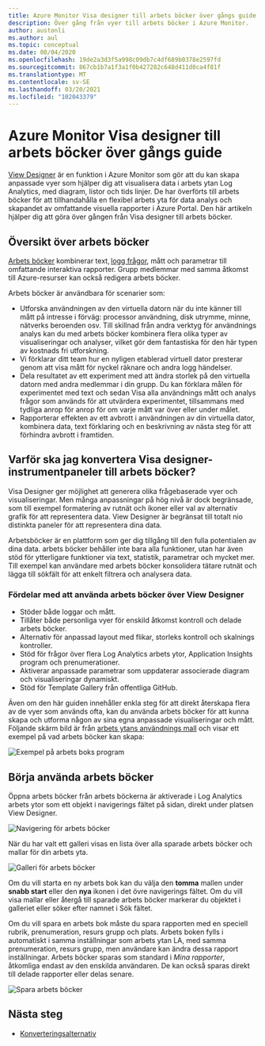 ```yaml
---
title: Azure Monitor Visa designer till arbets böcker över gångs guide
description: Över gång från vyer till arbets böcker i Azure Monitor.
author: austonli
ms.author: aul
ms.topic: conceptual
ms.date: 08/04/2020
ms.openlocfilehash: 19de2a3d3f5a998c09db7c4df689b0378e2597fd
ms.sourcegitcommit: 867cb1b7a1f3a1f0b427282c648d411d0ca4f81f
ms.translationtype: MT
ms.contentlocale: sv-SE
ms.lasthandoff: 03/20/2021
ms.locfileid: "102043379"
---
```

# <a name="azure-monitor-view-designer-to-workbooks-transition-guide"></a>Azure Monitor Visa designer till arbets böcker över gångs guide
[View Designer](view-designer.md) är en funktion i Azure Monitor som gör att du kan skapa anpassade vyer som hjälper dig att visualisera data i arbets ytan Log Analytics, med diagram, listor och tids linjer. De har överförts till arbets böcker för att tillhandahålla en flexibel arbets yta för data analys och skapandet av omfattande visuella rapporter i Azure Portal. Den här artikeln hjälper dig att göra över gången från Visa designer till arbets böcker. 


## <a name="workbooks-overview"></a>Översikt över arbets böcker
[Arbets böcker](../vm/vminsights-workbooks.md) kombinerar text, [logg frågor](/azure/data-explorer/kusto/query/), mått och parametrar till omfattande interaktiva rapporter. Grupp medlemmar med samma åtkomst till Azure-resurser kan också redigera arbets böcker.

Arbets böcker är användbara för scenarier som:

-   Utforska användningen av den virtuella datorn när du inte känner till mått på intresse i förväg: processor användning, disk utrymme, minne, nätverks beroenden osv. Till skillnad från andra verktyg för användnings analys kan du med arbets böcker kombinera flera olika typer av visualiseringar och analyser, vilket gör dem fantastiska för den här typen av kostnads fri utforskning.
-   Vi förklarar ditt team hur en nyligen etablerad virtuell dator presterar genom att visa mått för nyckel räknare och andra logg händelser.
-   Dela resultatet av ett experiment med att ändra storlek på den virtuella datorn med andra medlemmar i din grupp. Du kan förklara målen för experimentet med text och sedan Visa alla användnings mått och analys frågor som används för att utvärdera experimentet, tillsammans med tydliga anrop för anrop för om varje mått var över eller under målet.
-   Rapporterar effekten av ett avbrott i användningen av din virtuella dator, kombinera data, text förklaring och en beskrivning av nästa steg för att förhindra avbrott i framtiden.


## <a name="why-convert-view-designer-dashboards-to-workbooks"></a>Varför ska jag konvertera Visa designer-instrumentpaneler till arbets böcker?

Visa Designer ger möjlighet att generera olika frågebaserade vyer och visualiseringar. Men många anpassningar på hög nivå är dock begränsade, som till exempel formatering av rutnät och ikoner eller val av alternativ grafik för att representera data. View Designer är begränsat till totalt nio distinkta paneler för att representera dina data.

Arbetsböcker är en plattform som ger dig tillgång till den fulla potentialen av dina data. arbets böcker behåller inte bara alla funktioner, utan har även stöd för ytterligare funktioner via text, statistik, parametrar och mycket mer. Till exempel kan användare med arbets böcker konsolidera tätare rutnät och lägga till sökfält för att enkelt filtrera och analysera data. 

### <a name="advantages-of-using-workbooks-over-view-designer"></a>Fördelar med att använda arbets böcker över View Designer

* Stöder både loggar och mått.
* Tillåter både personliga vyer för enskild åtkomst kontroll och delade arbets böcker.
* Alternativ för anpassad layout med flikar, storleks kontroll och skalnings kontroller.
* Stöd för frågor över flera Log Analytics arbets ytor, Application Insights program och prenumerationer.
* Aktiverar anpassade parametrar som uppdaterar associerade diagram och visualiseringar dynamiskt.
* Stöd för Template Gallery från offentliga GitHub.

Även om den här guiden innehåller enkla steg för att direkt återskapa flera av de vyer som används ofta, kan du använda arbets böcker för att kunna skapa och utforma någon av sina egna anpassade visualiseringar och mått. Följande skärm bild är från [arbets ytans användnings mall](https://go.microsoft.com/fwlink/?linkid=874159&resourceId=Azure%20Monitor&featureName=Workbooks&itemId=community-Workbooks%2FAzure%20Monitor%20-%20Workspaces%2FWorkspace%20Usage&workbookTemplateName=Workspace%20Usage&func=NavigateToPortalFeature&type=workbook) och visar ett exempel på vad arbets böcker kan skapa:


![Exempel på arbets boks program](media/view-designer-conversion-overview/workbook-template-example.jpg)


## <a name="how-to-start-using-workbooks"></a>Börja använda arbets böcker
Öppna arbets böcker från arbets böckerna är aktiverade i Log Analytics arbets ytor som ett objekt i navigerings fältet på sidan, direkt under platsen View Designer.

![Navigering för arbets böcker](media/view-designer-conversion-overview/workbooks-nav.png)

När du har valt ett galleri visas en lista över alla sparade arbets böcker och mallar för din arbets yta.

![Galleri för arbets böcker](media/view-designer-conversion-overview/workbooks-gallery.png)

Om du vill starta en ny arbets bok kan du välja den **tomma** mallen under **snabb start** eller den **nya** ikonen i det övre navigerings fältet. Om du vill visa mallar eller återgå till sparade arbets böcker markerar du objektet i galleriet eller söker efter namnet i Sök fältet.

Om du vill spara en arbets bok måste du spara rapporten med en speciell rubrik, prenumeration, resurs grupp och plats.
Arbets boken fylls i automatiskt i samma inställningar som arbets ytan LA, med samma prenumeration, resurs grupp, men användare kan ändra dessa rapport inställningar. Arbets böcker sparas som standard i *Mina rapporter*, åtkomliga endast av den enskilda användaren. De kan också sparas direkt till delade rapporter eller delas senare.

![Spara arbets böcker](media/view-designer-conversion-overview/workbooks-save.png)

## <a name="next-steps"></a>Nästa steg

- [Konverteringsalternativ](view-designer-conversion-options.md)